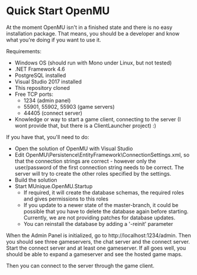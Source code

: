 # Quick Start OpenMU

At the moment OpenMU isn't in a finished state and there is no easy installation package.
That means, you should be a developer and know what you're doing if you want to use it.


Requirements:
* Windows OS (should run with Mono under Linux, but not tested)
* .NET Framework 4.6
* PostgreSQL installed
* Visual Studio 2017 installed
* This repository cloned
* Free TCP ports:
  * 1234 (admin panel)
  * 55901, 55902, 55903 (game servers)
  * 44405 (connect server)
* Knowledge or way to start a game client, connecting to the server (I wont provide that, but there is a ClientLauncher project) :)

If you have that, you'll need to do:
* Open the solution of OpenMU with Visual Studio
* Edit OpenMU\Persistence\EntityFramework\ConnectionSettings.xml, so that the connection strings are correct - however only the user/password of the first connection string needs to be correct. The server will try to create the other roles specified by the settings.
* Build the solution 
* Start MUnique.OpenMU.Startup
  * If required, it will create the database schemas, the required roles and gives permissions to this roles
  * If you update to a newer state of the master-branch, it could be possible that you have to delete the database again before starting. Currently, we are not providing patches for database updates.
  * You can reinstall the database by adding a '-reinit' parameter

When the Admin Panel is initialized, go to http://localhost:1234/admin. Then you should see three gameservers,
the chat server and the connect server. Start the connect server and at least one gameserver.
If all goes well, you should be able to expand a gameserver and see the hosted game maps.

Then you can connect to the server through the game client.